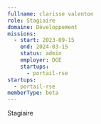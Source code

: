 ```yaml
---
fullname: clarisse valenton
role: Stagiaire
domaine: Développement
missions:
  - start: 2023-09-15
    end: 2024-03-15
    status: admin
    employer: DGE
    startups:
      - portail-rse
startups:
  - portail-rse
memberType: beta
---
```

Stagiaire